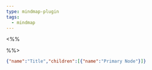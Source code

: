 ```yaml
---
type: mindmap-plugin
tags:
  - mindmap
---
```


<%%

%%>

```json
{"name":"Title","children":[{"name":"Primary Node"}]}
```
